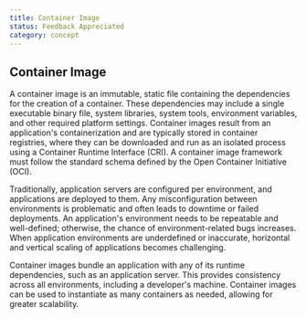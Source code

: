 ```yaml
---
title: Container Image
status: Feedback Appreciated
category: concept
---
```

## Container Image

A container image is an immutable, static file containing the dependencies for the creation of a container. These dependencies may include a single executable binary file, system libraries, system tools, environment variables, and other required platform settings. Container images result from an application's containerization and are typically stored in container registries, where they can be downloaded and run as an isolated process using a Container Runtime Interface (CRI). A container image framework must follow the standard schema defined by the Open Container Initiative (OCI).

Traditionally, application servers are configured per environment, and applications are deployed to them. Any misconfiguration between environments is problematic and often leads to downtime or failed deployments. An application's environment needs to be repeatable and well-defined; otherwise, the chance of environment-related bugs increases. When application environments are underdefined or inaccurate, horizontal and vertical scaling of applications becomes challenging. 

Container images bundle an application with any of its runtime dependencies, such as an application server. This provides consistency across all environments, including a developer's machine. Container images can be used to instantiate as many containers as needed, allowing for greater scalability. 
